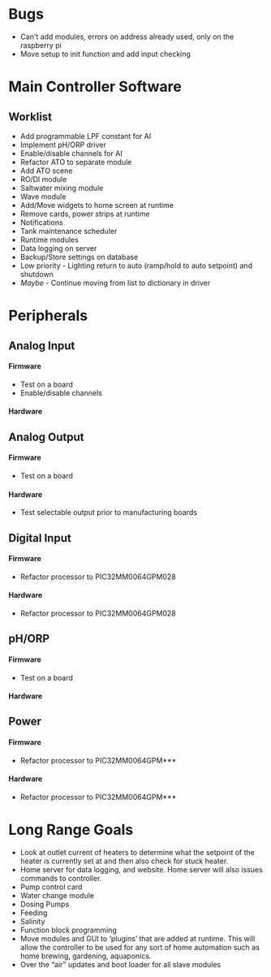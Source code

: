 Bugs
=====================
 * Can't add modules, errors on address already used, only on the raspberry pi 
 * Move setup to init function and add input checking

Main Controller Software
========================
## Worklist 
 * Add programmable LPF constant for AI
 * Implement pH/ORP driver
 * Enable/disable channels for AI
 * Refactor ATO to separate module
 * Add ATO scene
 * RO/DI module
 * Saltwater mixing module
 * Wave module
 * Add/Move widgets to home screen at runtime
 * Remove cards, power strips at runtime
 * Notifications
 * Tank maintenance scheduler
 * Runtime modules
 * Data logging on server
 * Backup/Store settings on database
 * Low priority - Lighting return to auto (ramp/hold to auto setpoint) and shutdown
 * _Maybe_ - Continue moving from list to dictionary in driver

Peripherals
===========
## Analog Input 
#### Firmware
 * Test on a board
 * Enable/disable channels
#### Hardware

## Analog Output
#### Firmware
 * Test on a board
#### Hardware
 * Test selectable output prior to manufacturing boards

## Digital Input
#### Firmware
 * Refactor processor to PIC32MM0064GPM028
#### Hardware
 * Refactor processor to PIC32MM0064GPM028

## pH/ORP 
#### Firmware
 * Test on a board
#### Hardware

## Power
#### Firmware
 * Refactor processor to PIC32MM0064GPM***
#### Hardware
 * Refactor processor to PIC32MM0064GPM***

Long Range Goals
================
 * Look at outlet current of heaters to determine what the setpoint of the heater is currently set at and then also check for stuck heater. 
 * Home server for data logging, and website. Home server will also issues commands to controller.
 * Pump control card
 * Water change module
 * Dosing Pumps
 * Feeding
 * Salinity
 * Function block programming
 * Move modules and GUI to ‘plugins’ that are added at runtime. This will allow the controller to be used for any sort of home automation such as home brewing, gardening, aquaponics. 
 * Over the “air” updates and boot loader for all slave modules 
